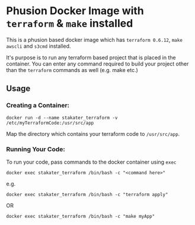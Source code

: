 # Phusion Docker Image with `terraform` & `make` installed 

This is a phusion based docker image which has `terraform 0.6.12`, `make` `awscli` and `s3cmd` installed.

It's purpose is to run any terraform based project that is placed in the container. You can enter any command required to build your project other than the `terraform` commands as well (e.g. make etc.) 

## Usage
### Creating a Container:

```
docker run -d --name stakater_terraform -v /etc/myTerraformCode:/usr/src/app
```
Map the directory which contains your terraform code to `/usr/src/app`.


### Running Your Code:
To run your code, pass commands to the docker container using `exec`

```
docker exec stakater_terraform /bin/bash -c "<command here>" 
```

e.g. 
```
docker exec stakater_terraform /bin/bash -c "terraform apply" 
```

OR

```
docker exec stakater_terraform /bin/bash -c "make myApp" 
```
